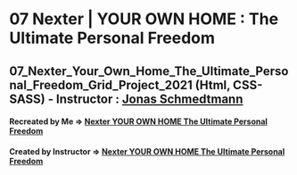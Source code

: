 # 07 Nexter | YOUR OWN HOME : The Ultimate Personal Freedom

## 07_Nexter_Your_Own_Home_The_Ultimate_Personal_Freedom_Grid_Project_2021 (Html, CSS-SASS) - Instructor : [Jonas Schmedtmann](https://github.com/jonasschmedtmann)

#### Recreated by Me &rArr; [Nexter YOUR OWN HOME The Ultimate Personal Freedom](https://nexter-your-own-home-07.netlify.app/)

#### Created by Instructor &rArr; [Nexter YOUR OWN HOME The Ultimate Personal Freedom](https://nexter.netlify.app/)
